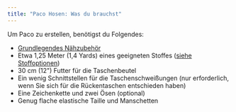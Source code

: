 ```yaml
---
title: "Paco Hosen: Was du brauchst"
---
```


Um Paco zu erstellen, benötigst du Folgendes:

- [Grundlegendes Nähzubehör](/docs/sewing/basic-sewing-supplies)
- Etwa 1,25 Meter (1,4 Yards) eines geeigneten Stoffes ([siehe Stoffoptionen](/docs/patterns/paco/fabric))
- 30 cm (12") Futter für die Taschenbeutel
- Ein wenig Schnittstellen für die Taschenschweißungen (nur erforderlich, wenn Sie sich für die Rückentaschen entschieden haben)
- Eine Zeichenkette und zwei Ösen (optional)
- Genug flache elastische Taille und Manschetten
